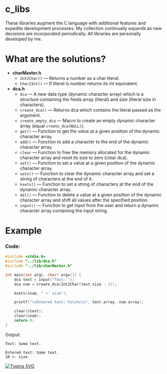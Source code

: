 # c_libs

These libraries augment the C language with additional features and expedite development processes. My collection continually expands as new decisions are incorporated periodically. All libraries are personally developed by me.

# What are the solutions?

- **charMaster.h**
	- `Int2Char()` — Returns a number as a char literal.
	- `Char2Int()` — If literal is number returns its int equivalent.
- **dca.h**
	- `dca` — A new data type (dynamic character array) which is a structure containing the fields array (literal) and size (literal size in characters).
	- `create_dca()` — Returns dca which contains the literal passed as the argument.
	- `create_empty_dca` — Macro to create an empty dynamic character array (equal `create_dca(NULL)`).
	- `get()` — Function to get the value at a given position of the dynamic character array.
	- `add()` — Function to add a character to the end of the dynamic character array.
	- `clear` — Function to free the memory allocated for the dynamic character array and reset its size to zero (clear dca).
	- `set()` — Function to set a value at a given position of the dynamic character array.
	- `sets()` — Function to clear the dynamic character array and set a string of characters at the end of it.
	- `ksets()` — Function to set a string of characters at the end of the dynamic character array.
	- `del()` — Function to delete a value at a given position of the dynamic character array and shift all values after the specified position.
	- `input()` — Function to get input from the user and return a dynamic character array containing the input string.

# Example
### Code:
```c
#include <stdio.h>
#include "../lib/dca.h"
#include "../lib/charMaster.h"

int main(int argc, char* argv[]) {
    dca text = input("Text: ");
    dca num = create_dca(Int2Char(text.size - 1));

    ksets(&num, " <- size");

    printf("\nEntered text: %s\n%s\n", text.array, num.array);

    clear(&text);
    clear(&num);
    return 0;
}
```
Output:
```
Text: Some text.

Entered text: Some text.
10 <- size
```

[![Typing SVG](https://readme-typing-svg.herokuapp.com?font=Fira+Code&duration=1&pause=300&color=28F700&width=435&lines=_;E_;Ea_;Eas_;Easy_;Easy!_;Easy!;Easy!_;Easy!;Easy!_;Easy!;Easy!_;Easy!;Easy!_;Easy_;Eas_;Ea_;E_;_;+;_;+;_;+;_;+)](https://git.io/typing-svg)
